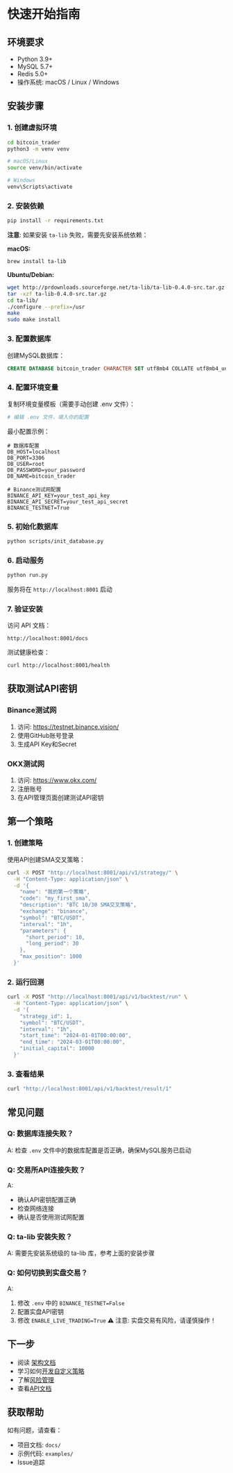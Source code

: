 # 快速开始指南

## 环境要求

- Python 3.9+
- MySQL 5.7+
- Redis 5.0+
- 操作系统: macOS / Linux / Windows

## 安装步骤

### 1. 创建虚拟环境

```bash
cd bitcoin_trader
python3 -m venv venv

# macOS/Linux
source venv/bin/activate

# Windows
venv\Scripts\activate
```

### 2. 安装依赖

```bash
pip install -r requirements.txt
```

**注意**: 如果安装 `ta-lib` 失败，需要先安装系统依赖：

**macOS:**
```bash
brew install ta-lib
```

**Ubuntu/Debian:**
```bash
wget http://prdownloads.sourceforge.net/ta-lib/ta-lib-0.4.0-src.tar.gz
tar -xzf ta-lib-0.4.0-src.tar.gz
cd ta-lib/
./configure --prefix=/usr
make
sudo make install
```

### 3. 配置数据库

创建MySQL数据库：

```sql
CREATE DATABASE bitcoin_trader CHARACTER SET utf8mb4 COLLATE utf8mb4_unicode_ci;
```

### 4. 配置环境变量

复制环境变量模板（需要手动创建 .env 文件）：

```bash
# 编辑 .env 文件，填入你的配置
```

最小配置示例：
```env
# 数据库配置
DB_HOST=localhost
DB_PORT=3306
DB_USER=root
DB_PASSWORD=your_password
DB_NAME=bitcoin_trader

# Binance测试网配置
BINANCE_API_KEY=your_test_api_key
BINANCE_API_SECRET=your_test_api_secret
BINANCE_TESTNET=True
```

### 5. 初始化数据库

```bash
python scripts/init_database.py
```

### 6. 启动服务

```bash
python run.py
```

服务将在 `http://localhost:8001` 启动

### 7. 验证安装

访问 API 文档：
```
http://localhost:8001/docs
```

测试健康检查：
```bash
curl http://localhost:8001/health
```

## 获取测试API密钥

### Binance测试网

1. 访问: https://testnet.binance.vision/
2. 使用GitHub账号登录
3. 生成API Key和Secret

### OKX测试网

1. 访问: https://www.okx.com/
2. 注册账号
3. 在API管理页面创建测试API密钥

## 第一个策略

### 1. 创建策略

使用API创建SMA交叉策略：

```bash
curl -X POST "http://localhost:8001/api/v1/strategy/" \
  -H "Content-Type: application/json" \
  -d '{
    "name": "我的第一个策略",
    "code": "my_first_sma",
    "description": "BTC 10/30 SMA交叉策略",
    "exchange": "binance",
    "symbol": "BTC/USDT",
    "interval": "1h",
    "parameters": {
      "short_period": 10,
      "long_period": 30
    },
    "max_position": 1000
  }'
```

### 2. 运行回测

```bash
curl -X POST "http://localhost:8001/api/v1/backtest/run" \
  -H "Content-Type: application/json" \
  -d '{
    "strategy_id": 1,
    "symbol": "BTC/USDT",
    "interval": "1h",
    "start_time": "2024-01-01T00:00:00",
    "end_time": "2024-03-01T00:00:00",
    "initial_capital": 10000
  }'
```

### 3. 查看结果

```bash
curl "http://localhost:8001/api/v1/backtest/result/1"
```

## 常见问题

### Q: 数据库连接失败？
A: 检查 `.env` 文件中的数据库配置是否正确，确保MySQL服务已启动

### Q: 交易所API连接失败？
A: 
- 确认API密钥配置正确
- 检查网络连接
- 确认是否使用测试网配置

### Q: ta-lib 安装失败？
A: 需要先安装系统级的 ta-lib 库，参考上面的安装步骤

### Q: 如何切换到实盘交易？
A: 
1. 修改 `.env` 中的 `BINANCE_TESTNET=False`
2. 配置实盘API密钥
3. 修改 `ENABLE_LIVE_TRADING=True`
⚠️ 注意: 实盘交易有风险，请谨慎操作！

## 下一步

- 阅读 [架构文档](ARCHITECTURE.md)
- 学习如何[开发自定义策略](CUSTOM_STRATEGY.md)
- 了解[风险管理](RISK_MANAGEMENT.md)
- 查看[API文档](http://localhost:8001/docs)

## 获取帮助

如有问题，请查看：
- 项目文档: `docs/`
- 示例代码: `examples/`
- Issue追踪

